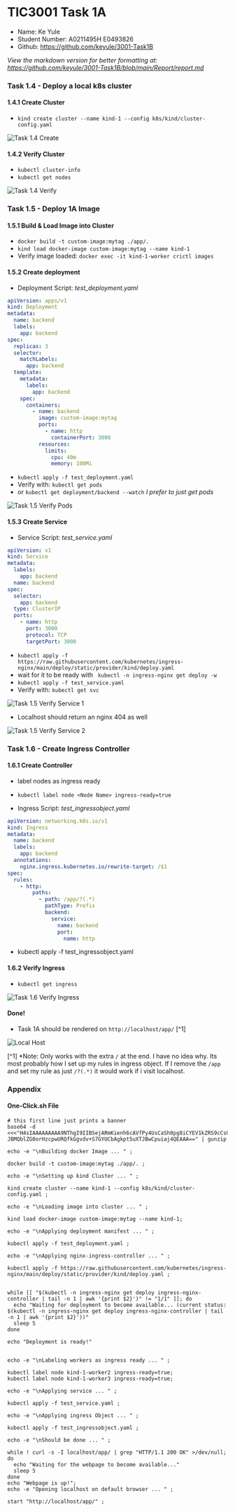 # TIC3001 Task 1A
- Name: Ke Yule
- Student Number: A0211495H E0493826
- Github: https://github.com/keyule/3001-Task1B

*View the markdown version for better formatting at:*   
*https://github.com/keyule/3001-Task1B/blob/main/Report/report.md* 

### Task 1.4 - Deploy a local k8s cluster

#### 1.4.1 Create Cluster
- `kind create cluster --name kind-1 --config k8s/kind/cluster-config.yaml`

![Task 1.4 Create](https://github.com/keyule/3001-Task1B/blob/main/Report/Screenshots/1.4Create.png?raw=true)

#### 1.4.2 Verify Cluster 
- `kubectl cluster-info`
- `kubectl get nodes`

![Task 1.4 Verify](https://github.com/keyule/3001-Task1B/blob/main/Report/Screenshots/1.4Verify.png?raw=true)

### Task 1.5 - Deploy 1A Image

#### 1.5.1 Build & Load Image into Cluster
- `docker build -t custom-image:mytag ./app/.`
- `kind load docker-image custom-image:mytag --name kind-1`
- Verify image loaded: `docker exec -it kind-1-worker crictl images`

#### 1.5.2 Create deployment 

- Deployment Script: *test_deployment.yaml*
```yaml
apiVersion: apps/v1
kind: Deployment
metadata:
  name: backend
  labels:
    app: backend
spec:
  replicas: 3
  selector:
    matchLabels:
      app: backend
  template:
    metadata:
      labels:
        app: backend
    spec:
      containers:
        - name: backend
          image: custom-image:mytag
          ports:
            - name: http
              containerPort: 3000
          resources:
            limits:
              cpu: 40m
              memory: 100Mi
```

- `kubectl apply -f test_deployment.yaml`
- Verify with: `kubectl get pods`
- or `kubectl get deployment/backend --watch` *I prefer to just get pods*

![Task 1.5 Verify Pods](https://github.com/keyule/3001-Task1B/blob/main/Report/Screenshots/1.5VerifyPods.png?raw=true)

#### 1.5.3 Create Service

- Service Script: *test_service.yaml*
```yaml
apiVersion: v1
kind: Service
metadata:
  labels:
    app: backend
  name: backend
spec:
  selector:
    app: backend
  type: ClusterIP
  ports:
    - name: http
      port: 3000
      protocol: TCP
      targetPort: 3000
```
- `kubectl apply -f https://raw.githubusercontent.com/kubernetes/ingress-nginx/main/deploy/static/provider/kind/deploy.yaml`
- wait for it to be ready with ` kubectl -n ingress-nginx get deploy -w`
- `kubectl apply -f test_service.yaml`
- Verify with: `kubectl get svc`

![Task 1.5 Verify Service 1](https://github.com/keyule/3001-Task1B/blob/main/Report/Screenshots/1.5VerifyService1.png?raw=true)

- Localhost should return an nginx 404 as well

![Task 1.5 Verify Service 2](https://github.com/keyule/3001-Task1B/blob/main/Report/Screenshots/1.5VerifyService2.png?raw=true)

### Task 1.6 - Create Ingress Controller 

#### 1.6.1 Create Controller
- label nodes as ingress ready
- `kubectl label node <Node Name> ingress-ready=true`

- Ingress Script: *test_ingressobject.yaml*
```yaml
apiVersion: networking.k8s.io/v1
kind: Ingress
metadata:
  name: backend
  labels:
    app: backend
  annotations:
    nginx.ingress.kubernetes.io/rewrite-target: /$1
spec:
  rules:
    - http:
        paths:
          - path: /app/?(.*)
            pathType: Prefix
            backend:
              service:
                name: backend
                port:
                  name: http
```

- kubectl apply -f test_ingressobject.yaml

#### 1.6.2 Verify Ingress

- `kubectl get ingress`

![Task 1.6 Verify Ingress](https://github.com/keyule/3001-Task1B/blob/main/Report/Screenshots/1.5VerifyService2.png?raw=true)

#### Done!

- Task 1A should be rendered on `http://localhost/app/` [^1]

![Local Host](https://github.com/keyule/3001-Task1B/blob/main/Report/Screenshots/1.5VerifyService2.png?raw=true)

[^1] *Note: Only works with the extra `/` at the end. I have no idea why. Its most probably how I set up my rules in ingress object. If I remove the `/app` and set my rule as just `/?(.*)` it would work if i visit localhost.   

### Appendix 

#### One-Click.sh File 

```
# this first line just prints a banner 
base64 -d <<<"H4sIAAAAAAAAA9NThgI9IIBSejARmKienh6cAVfPy4UsCaSh0pg8iCYEV1kZRS9cCsUiOEdPD7de
JBMQblZG0orHzcpwURQfkGgvdv+S7GYUCbAgkpt5uXTJBwCpuiaj4QEAAA==" | gunzip

echo -e "\nBuilding docker Image ... " ;

docker build -t custom-image:mytag ./app/. ; 

echo -e "\nSetting up kind Cluster ... " ; 

kind create cluster --name kind-1 --config k8s/kind/cluster-config.yaml ; 

echo -e "\nLoading image into cluster ... " ; 

kind load docker-image custom-image:mytag --name kind-1; 

echo -e "\nApplying deployment manifest ... " ; 

kubectl apply -f test_deployment.yaml ; 

echo -e "\nApplying nginx-ingress-controller ... " ; 

kubectl apply -f https://raw.githubusercontent.com/kubernetes/ingress-nginx/main/deploy/static/provider/kind/deploy.yaml ;


while [[ "$(kubectl -n ingress-nginx get deploy ingress-nginx-controller | tail -n 1 | awk '{print $2}')" != "1/1" ]]; do
  echo "Waiting for deployment to become available... (current status: $(kubectl -n ingress-nginx get deploy ingress-nginx-controller | tail -n 1 | awk '{print $2}'))"
  sleep 5
done

echo "Deployment is ready!"


echo -e "\nLabeling workers as ingress ready ... " ;

kubectl label node kind-1-worker2 ingress-ready=true; 
kubectl label node kind-1-worker3 ingress-ready=true; 

echo -e "\nApplying service ... " ;

kubectl apply -f test_service.yaml ; 

echo -e "\nApplying ingress Object ... " ;

kubectl apply -f test_ingressobject.yaml ; 

echo -e "\nShould be done ... " ;

while ! curl -s -I localhost/app/ | grep "HTTP/1.1 200 OK" >/dev/null; do
  echo "Waiting for the webpage to become available..."
  sleep 5
done
echo "Webpage is up!";
echo -e "Opening localhost on default browser ... " ;

start "http://localhost/app/" ; 
```
